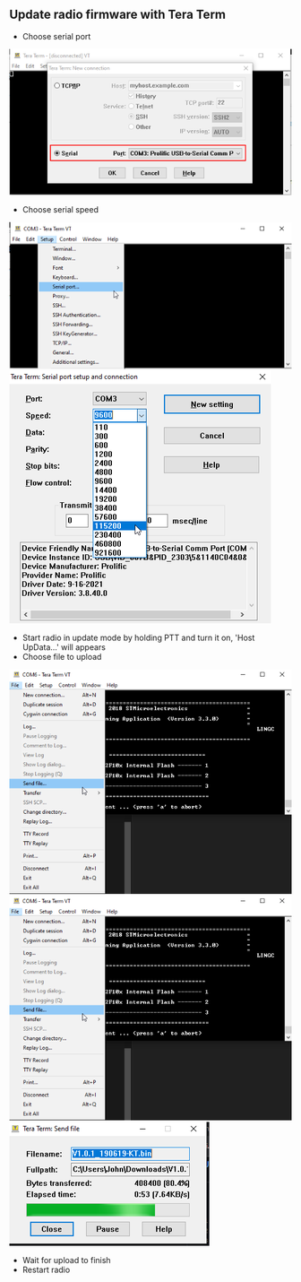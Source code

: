 ## Update radio firmware with Tera Term

* Choose serial port

<img src="Images/teraterm-serialport.png"/>

* Choose serial speed

<img src="Images/teraterm-serialport-speed01.png"/>
<img src="Images/teraterm-serialport-speed02.png"/>

* Start radio in update mode by holding PTT and turn it on, 'Host UpData...' will appears
* Choose file to upload

<img src="Images/teraterm-serialport-upload.png"/>
<img src="Images/teraterm-serialport-upload01.png"/>
<img src="Images/teraterm-serialport-upload02.png"/>

* Wait for upload to finish
* Restart radio
